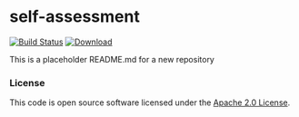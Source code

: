 
# self-assessment

[![Build Status](https://travis-ci.org/hmrc/self-assessment.svg?branch=master)](https://travis-ci.org/hmrc/self-assessment) [ ![Download](https://api.bintray.com/packages/hmrc/releases/self-assessment/images/download.svg) ](https://bintray.com/hmrc/releases/self-assessment/_latestVersion)

This is a placeholder README.md for a new repository

### License

This code is open source software licensed under the [Apache 2.0 License]("http://www.apache.org/licenses/LICENSE-2.0.html").
    
